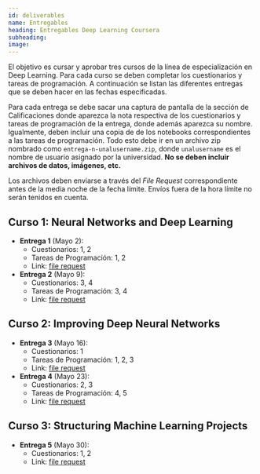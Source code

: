 ```yaml
---
id: deliverables
name: Entregables
heading: Entregables Deep Learning Coursera
subheading: 
image: 
---
```


El objetivo es cursar y aprobar tres cursos de la línea de especialización en Deep Learning. Para cada curso se deben completar los cuestionarios y tareas de programación. A continuación se listan las diferentes entregas que se deben hacer en las fechas especificadas.

Para cada entrega se debe sacar una captura de pantalla de la sección de Calificaciones donde aparezca la nota respectiva de los cuestionarios y tareas de programación de la entrega, donde además aparezca su nombre. Igualmente, deben incluir una copia de de los notebooks correspondientes a las tareas de programación. Todo esto debe ir en un archivo zip nombrado como `entrega-n-unalusername.zip`, donde `unalusername` es el nombre de usuario asignado por la universidad. **No se deben incluir archivos de datos, imágenes, etc.**

Los archivos deben enviarse a través del *File Request* correspondiente antes de la media noche de la fecha límite. Envíos fuera de la hora límite no serán tenidos en cuenta.

## Curso 1: Neural Networks and Deep Learning

* **Entrega 1** (Mayo 2): 
  * Cuestionarios: 1, 2
  * Tareas de Programación: 1, 2
  * Link: [file request](https://www.dropbox.com/request/JMsSQqtN6DopUJpvxpAl)
* **Entrega 2** (Mayo 9):
  * Cuestionarios: 3, 4
  * Tareas de Programación: 3, 4
  * Link: [file request](https://www.dropbox.com/request/NVfIOacw8xXOnjF4bIK0)

## Curso 2: Improving Deep Neural Networks

* **Entrega 3** (Mayo 16):
  * Cuestionarios: 1
  * Tareas de Programación: 1, 2, 3
  * Link: [file request](https://www.dropbox.com/request/0LJtbW3VWYIiHK548N3g)
* **Entrega 4** (Mayo 23):
  * Cuestionarios: 2, 3
  * Tareas de Programación: 4, 5
  * Link: [file request](https://www.dropbox.com/request/Fn2Mj4arpwakovGUjD2T)


## Curso 3: Structuring Machine Learning Projects

* **Entrega 5** (Mayo 30):
  * Cuestionarios: 1, 2
  * Link: [file request](https://www.dropbox.com/request/NQXjEvUMg4jRgoloqVQP)
  


